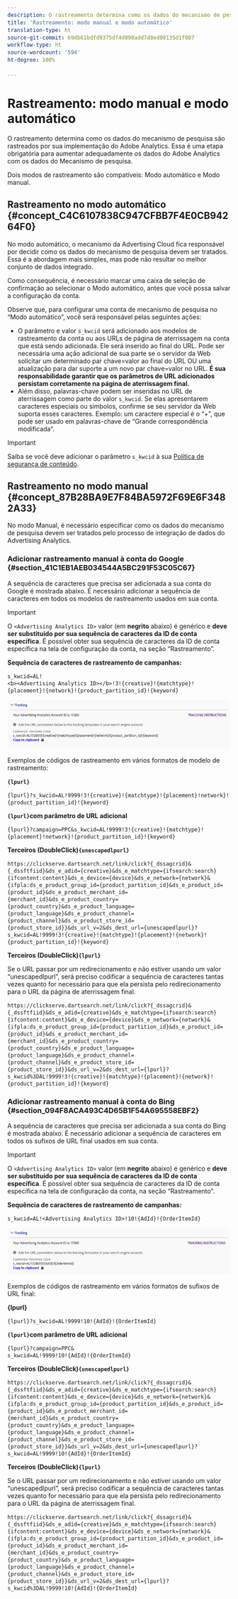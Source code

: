 ```yaml
---
description: O rastreamento determina como os dados do mecanismo de pesquisa são rastreados por sua implementação do Adobe Analytics. Essa é uma etapa obrigatória para aumentar adequadamente os dados do Adobe Analytics com os dados do Mecanismo de pesquisa.
title: 'Rastreamento: modo manual e modo automático'
translation-type: ht
source-git-commit: 69db61bdfd9375df4d090add7d8ed08135d1f087
workflow-type: ht
source-wordcount: '594'
ht-degree: 100%

---
```



# Rastreamento: modo manual e modo automático

O rastreamento determina como os dados do mecanismo de pesquisa são rastreados por sua implementação do Adobe Analytics. Essa é uma etapa obrigatória para aumentar adequadamente os dados do Adobe Analytics com os dados do Mecanismo de pesquisa.

Dois modos de rastreamento são compatíveis: Modo automático e Modo manual.

## Rastreamento no modo automático {#concept_C4C6107838C947CFBB7F4E0CB94264F0}

No modo automático, o mecanismo da Advertising Cloud fica responsável por decidir como os dados do mecanismo de pesquisa devem ser tratados. Essa é a abordagem mais simples, mas pode não resultar no melhor conjunto de dados integrado.

Como consequência, é necessário marcar uma caixa de seleção de confirmação ao selecionar o Modo automático, antes que você possa salvar a configuração da conta.

Observe que, para configurar uma conta de mecanismo de pesquisa no “Modo automático”, você será responsável pelas seguintes ações:

* O parâmetro e valor `s_kwcid` será adicionado aos modelos de rastreamento da conta ou aos URLs de página de aterrissagem na conta que está sendo adicionada. Ele será inserido ao final do URL. Pode ser necessária uma ação adicional de sua parte se o servidor da Web solicitar um determinado par chave=valor ao final do URL OU uma atualização para dar suporte a um novo par chave=valor no URL. **É sua responsabilidade garantir que os parâmetros de URL adicionados persistam corretamente na página de aterrissagem final.**
* Além disso, palavras-chave podem ser inseridas no URL de aterrissagem como parte do valor `s_kwcid`. Se elas apresentarem caracteres especiais ou símbolos, confirme se seu servidor da Web suporta esses caracteres. Exemplo: um caractere especial é o “+”, que pode ser usado em palavras-chave de “Grande correspondência modificada”.

>[!IMPORTANT]
>
>Saiba se você deve adicionar o parâmetro `s_kwcid` à sua [Política de segurança de conteúdo](https://docs.adobe.com/content/help/pt-BR/id-service/using/reference/csp.html).

## Rastreamento no modo manual {#concept_87B28BA9E7F84BA5972F69E6F3482A33}

No modo Manual, é necessário especificar como os dados do mecanismo de pesquisa devem ser tratados pelo processo de integração de dados do Advertising Analytics.

### Adicionar rastreamento manual à conta do Google {#section_41C1EB1AEB034544A5BC291F53C05C67}

A sequência de caracteres que precisa ser adicionada a sua conta do Google é mostrada abaixo. É necessário adicionar a sequência de caracteres em todos os modelos de rastreamento usados em sua conta.

>[!IMPORTANT]
>
>O `<Advertising Analytics ID>` valor (em **negrito** abaixo) é genérico e **deve ser substituído por sua sequência de caracteres da ID de conta específica**. É possível obter sua sequência de caracteres da ID de conta específica na tela de configuração da conta, na seção “Rastreamento”.

**Sequência de caracteres de rastreamento de campanhas:**

```
s_kwcid=AL! 
<b><Advertising Analytics ID></b>!3!{creative}!{matchtype}!{placement}!{network}!{product_partition_id}!{keyword}
```

![](assets/Google.png)

Exemplos de códigos de rastreamento em vários formatos de modelo de rastreamento:

**`{lpurl}`**

```
{lpurl}?s_kwcid=AL!9999!3!{creative}!{matchtype}!{placement}!network}!{product_partition_id}!{keyword}
```

**`{lpurl}`com parâmetro de URL adicional**

```
{lpurl}?campaign=PPC&s_kwcid=AL!9999!3!{creative}!{matchtype}!{placement}!network}!{product_partition_id}!{keyword}
```

**Terceiros (DoubleClick)`{unescapedlpurl}`**

```
https://clickserve.dartsearch.net/link/click?{_dssagcrid}&{_dssftfiid}&ds_e_adid={creative}&ds_e_matchtype={ifsearch:search}{ifcontent:content}&ds_e_device={device}&ds_e_network={network}&{ifpla:ds_e_product_group_id={product_partition_id}&ds_e_product_id={product_id}&ds_e_product_merchant_id={merchant_id}&ds_e_product_country={product_country}&ds_e_product_language={product_language}&ds_e_product_channel={product_channel}&ds_e_product_store_id={product_store_id}}&ds_url_v=2&ds_dest_url={unescapedlpurl}?s_kwcid=AL!9999!3!{creative}!{matchtype}!{placement}!{network}!{product_partition_id}!{keyword}
```

**Terceiros (DoubleClick)`{lpurl}`**

Se o URL passar por um redirecionamento e não estiver usando um valor “unescapedlpurl”, será preciso codificar a sequência de caracteres tantas vezes quanto for necessário para que ela persista pelo redirecionamento para o URL da página de aterrissagem final.

```
https://clickserve.dartsearch.net/link/click?{_dssagcrid}&{_dssftfiid}&ds_e_adid={creative}&ds_e_matchtype={ifsearch:search}{ifcontent:content}&ds_e_device={device}&ds_e_network={network}&{ifpla:ds_e_product_group_id={product_partition_id}&ds_e_product_id={product_id}&ds_e_product_merchant_id={merchant_id}&ds_e_product_country={product_country}&ds_e_product_language={product_language}&ds_e_product_channel={product_channel}&ds_e_product_store_id={product_store_id}}&ds_url_v=2&ds_dest_url={lpurl}?s_kwcid%3DAL!9999!3!{creative}!{matchtype}!{placement}!{network}!{product_partition_id}!{keyword}
```

### Adicionar rastreamento manual à conta do Bing {#section_094F8ACA493C4D65B1F54A695558EBF2}

A sequência de caracteres que precisa ser adicionada a sua conta do Bing é mostrada abaixo. É necessário adicionar a sequência de caracteres em todos os sufixos de URL final usados em sua conta.

>[!IMPORTANT]
>
>O `<Advertising Analytics ID>` valor (em **negrito** abaixo) é genérico e **deve ser substituído por sua sequência de caracteres da ID de conta específica**. É possível obter sua sequência de caracteres da ID de conta específica na tela de configuração da conta, na seção “Rastreamento”.

**Sequência de caracteres de rastreamento de campanhas:**

```
s_kwcid=AL!<Advertising Analytics ID>!10!{AdId}!{OrderItemId} 
```

![](assets/Bing.png)

Exemplos de códigos de rastreamento em vários formatos de sufixos de URL final:

**{lpurl}**

```
{lpurl}?s_kwcid=AL!9999!10!{AdId}!{OrderItemId}
```

**`{lpurl}`com parâmetro de URL adicional**

```
{lpurl}?campaign=PPC&
s_kwcid=AL!9999!10!{AdId}!{OrderItemId}
```

**Terceiros (DoubleClick)`{unescapedlpurl}`**

```
https://clickserve.dartsearch.net/link/click?{_dssagcrid}&{_dssftfiid}&ds_e_adid={creative}&ds_e_matchtype={ifsearch:search}{ifcontent:content}&ds_e_device={device}&ds_e_network={network}&{ifpla:ds_e_product_group_id={product_partition_id}&ds_e_product_id={product_id}&ds_e_product_merchant_id={merchant_id}&ds_e_product_country={product_country}&ds_e_product_language={product_language}&ds_e_product_channel={product_channel}&ds_e_product_store_id={product_store_id}}&ds_url_v=2&ds_dest_url={unescapedlpurl}?s_kwcid=AL!9999!10!{AdId}!{OrderItemId}
```

**Terceiros (DoubleClick)`{lpurl}`**

Se o URL passar por um redirecionamento e não estiver usando um valor “unescapedlpurl”, será preciso codificar a sequência de caracteres tantas vezes quanto for necessário para que ela persista pelo redirecionamento para o URL da página de aterrissagem final.

```
https://clickserve.dartsearch.net/link/click?{_dssagcrid}&{_dssftfiid}&ds_e_adid={creative}&ds_e_matchtype={ifsearch:search}{ifcontent:content}&ds_e_device={device}&ds_e_network={network}&{ifpla:ds_e_product_group_id={product_partition_id}&ds_e_product_id={product_id}&ds_e_product_merchant_id={merchant_id}&ds_e_product_country={product_country}&ds_e_product_language={product_language}&ds_e_product_channel={product_channel}&ds_e_product_store_id={product_store_id}}&ds_url_v=2&ds_dest_url={lpurl}?s_kwcid%3DAL!9999!10!{AdId}!{OrderItemId}
```
